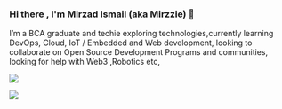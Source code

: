 ###  Hi there , I'm Mirzad Ismail (aka Mirzzie) 👋



I’m a BCA graduate and techie exploring technologies,currently learning DevOps, Cloud, IoT / Embedded and Web development,
looking to collaborate on Open Source Development Programs and communities, looking for help with Web3 ,Robotics etc,

<p align="left">
	<p align="left">
	<a href="https://skillicons.dev">
    	<img src="https://skillicons.dev/icons?i=androidstudio,azure,bootstrap,c,cpp,css,html,java,js,php,kotlin,aws,docker,kubernetes,python,linux,vscode,django,mysql,arduino&perline=10" />
  	</a> 
</p>

<p align="left">
	<img src = "https://github-readme-stats.vercel.app/api?username=Mirzzie&&show_icons=true&title_color=ffffff&icon_color=bb2acf&text_color=daf7dc&bg_color=151515" >
</p>
